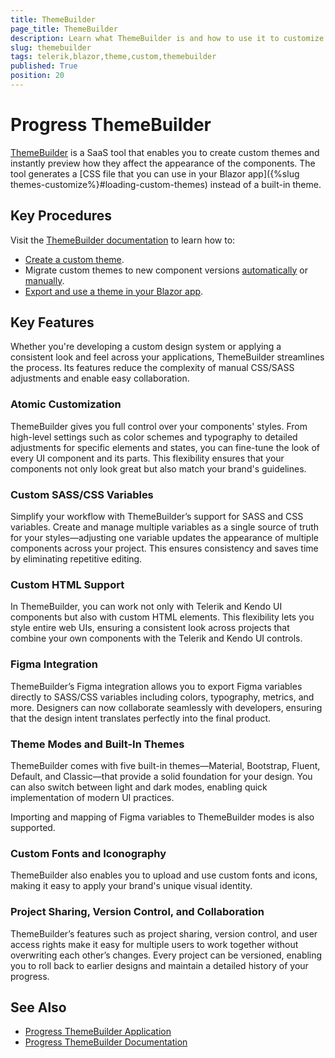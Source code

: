 ```yaml
---
title: ThemeBuilder
page_title: ThemeBuilder
description: Learn what ThemeBuilder is and how to use it to customize the appearance of the Telerik UI for Blazor components in your applications.
slug: themebuilder
tags: telerik,blazor,theme,custom,themebuilder
published: True
position: 20
---
```


# Progress ThemeBuilder

[ThemeBuilder](https://themebuilderapp.telerik.com) is a SaaS tool that enables you to create custom themes and instantly preview how they affect the appearance of the components. The tool generates a [CSS file that you can use in your Blazor app]({%slug themes-customize%}#loading-custom-themes) instead of a built-in theme.

## Key Procedures

Visit the [ThemeBuilder documentation](https://docs.telerik.com/themebuilder) to learn how to:

* [Create a custom theme](https://docs.telerik.com/themebuilder/get-started/first-steps-theme-builder).
* Migrate custom themes to new component versions [automatically](https://docs.telerik.com/themebuilder/web-app/automatic-migrations) or [manually](https://docs.telerik.com/themebuilder/web-app/migrating-projects).
* [Export and use a theme in your Blazor app](https://docs.telerik.com/themebuilder/exported-package).

## Key Features

Whether you're developing a custom design system or applying a consistent look and feel across your applications, ThemeBuilder streamlines the process. Its features reduce the complexity of manual CSS/SASS adjustments and enable easy collaboration.

### Atomic Customization

ThemeBuilder gives you full control over your components' styles. From high-level settings such as color schemes and typography to detailed adjustments for specific elements and states, you can fine-tune the look of every UI component and its parts. This flexibility ensures that your components not only look great but also match your brand's guidelines.

### Custom SASS/CSS Variables

Simplify your workflow with ThemeBuilder’s support for SASS and CSS variables. Create and manage multiple variables as a single source of truth for your styles—adjusting one variable updates the appearance of multiple components across your project. This ensures consistency and saves time by eliminating repetitive editing.

### Custom HTML Support

In ThemeBuilder, you can work not only with Telerik and Kendo UI components but also with custom HTML elements. This flexibility lets you style entire web UIs, ensuring a consistent look across projects that combine your own components with the Telerik and Kendo UI controls.

### Figma Integration

ThemeBuilder’s Figma integration allows you to export Figma variables directly to SASS/CSS variables including colors, typography, metrics, and more. Designers can now collaborate seamlessly with developers, ensuring that the design intent translates perfectly into the final product.

### Theme Modes and Built-In Themes

ThemeBuilder comes with five built-in themes—Material, Bootstrap, Fluent, Default, and Classic—that provide a solid foundation for your design. You can also switch between light and dark modes, enabling quick implementation of modern UI practices.

Importing and mapping of Figma variables to ThemeBuilder modes is also supported.

### Custom Fonts and Iconography

ThemeBuilder also enables you to upload and use custom fonts and icons, making it easy to apply your brand's unique visual identity.

### Project Sharing, Version Control, and Collaboration

ThemeBuilder’s features such as project sharing, version control, and user access rights make it easy for multiple users to work together without overwriting each other’s changes. Every project can be versioned, enabling you to roll back to earlier designs and maintain a detailed history of your progress.

## See Also

* [Progress ThemeBuilder Application](https://themebuilderapp.telerik.com)
* [Progress ThemeBuilder Documentation](https://docs.telerik.com/themebuilder)